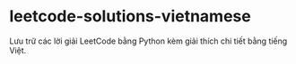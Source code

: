 # leetcode-solutions-vietnamese
Lưu trữ các lời giải LeetCode bằng Python kèm giải thích chi tiết bằng tiếng Việt.

